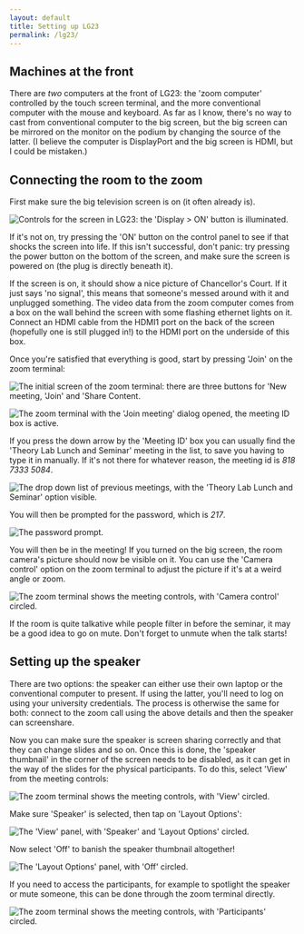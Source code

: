 ```yaml
---
layout: default
title: Setting up LG23
permalink: /lg23/
---
```


## Machines at the front

There are *two* computers at the front of LG23: the 'zoom computer' controlled
by the touch screen terminal, and the more conventional computer with the mouse
and keyboard.
As far as I know, there's no way to cast from conventional computer to the
big screen, but the big screen can be mirrored on the monitor on the podium by
changing the source of the latter.
(I believe the computer is DisplayPort and the big screen is HDMI, but I could be mistaken.)

## Connecting the room to the zoom

First make sure the big television screen is on (it often already is).

![Controls for the screen in LG23: the 'Display > ON' button is illuminated.](/images/lg23/screen-controls.jpg)

If it's not on, try pressing the 'ON' button on the control panel to see if that shocks the screen into life.
If this isn't successful, don't panic: try pressing the power button on the bottom of the screen,
and make sure the screen is powered on (the plug is directly beneath it).

If the screen is on, it should show a nice picture of Chancellor's Court.
If it just says 'no signal', this means that someone's messed around with it and
unplugged something.
The video data from the zoom computer comes from a box on the wall behind the
screen with some flashing ethernet lights on it.
Connect an HDMI cable from the HDMI1 port on the back of the screen (hopefully
one is still plugged in!) to the HDMI port on the underside of this box.

Once you're satisfied that everything is good, start by pressing 'Join' on the zoom terminal:

![The initial screen of the zoom terminal: there are three buttons for 'New meeting, 'Join' and 'Share Content.](/images/lg23/join-call.jpg)

![The zoom terminal with the 'Join meeting' dialog opened, the meeting ID box is active.](/images/lg23/join-meeting.jpg)

If you press the down arrow by the 'Meeting ID' box you can usually find the 'Theory Lab Lunch and Seminar' meeting in the list, to save you having to type it in manually.
If it's not there for whatever reason, the meeting id is *818 7333 5084*.

![The drop down list of previous meetings, with the 'Theory Lab Lunch and Seminar' option visible.](/images/lg23/previous-meetings.jpg)

You will then be prompted for the password, which is *217*.

![The password prompt.](/images/lg23/password.jpg)

You will then be in the meeting!
If you turned on the big screen, the room camera's picture should now be visible on it.
You can use the 'Camera control' option on the zoom terminal to adjust the picture if it's at a weird angle or zoom.

![The zoom terminal shows the meeting controls, with 'Camera control' circled.](/images/lg23/controls-camera.jpg)

If the room is quite talkative while people filter in before the seminar, it may be a good idea to go on mute.
Don't forget to unmute when the talk starts!

## Setting up the speaker

There are two options: the speaker can either use their own laptop or the conventional computer to present.
If using the latter, you'll need to log on using your university credentials.
The process is otherwise the same for both: connect to the zoom call using the above details and then the speaker can screenshare.

Now you can make sure the speaker is screen sharing correctly and that they can change slides and so on.
Once this is done, the 'speaker thumbnail' in the corner of the screen needs to be disabled, as it can get in the way of the slides for the physical participants.
To do this, select 'View' from the meeting controls:

![The zoom terminal shows the meeting controls, with 'View' circled.](/images/lg23/controls-view.jpg)

Make sure 'Speaker' is selected, then tap on 'Layout Options':

![The 'View' panel, with 'Speaker' and 'Layout Options' circled.](/images/lg23/view-options.jpg)

Now select 'Off' to banish the speaker thumbnail altogether!

![The 'Layout Options' panel, with 'Off' circled.](/images/lg23/thumbnail-position.jpg)

If you need to access the participants, for example to spotlight the speaker or mute someone, this can be done through the zoom terminal directly.

![The zoom terminal shows the meeting controls, with 'Participants' circled.](/images/lg23/participants.jpg)
